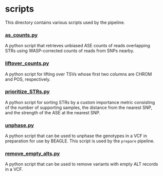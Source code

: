 # scripts
This directory contains various scripts used by the pipeline.

### [as_counts.py](as_counts.py)
A python script that retrieves unbiased ASE counts of reads overlapping STRs using WASP-corrected counts of reads from SNPs nearby.

### [liftover_counts.py](liftover_counts.py)
A python script for lifting over TSVs whose first two columns are CHROM and POS, respectively.

### [prioritize_STRs.py](prioritize_STRs.py)
A python script for sorting STRs by a custom importance metric consisting of the number of supporting samples, the distance from the nearest SNP, and the strength of the ASE at the nearest SNP.

### [unphase.py](unphase.py)
A python script that can be used to unphase the genotypes in a VCF in preparation for use by BEAGLE. This script is used by the `prepare` pipeline.

### [remove_empty_alts.py](remove_empty_alts.py)
A python script that can be used to remove variants with empty ALT records in a VCF.
